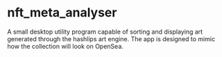 # nft_meta_analyser

A small desktop utility program capable of sorting and displaying art generated through the hashlips art engine.
The app is designed to mimic how the collection will look on OpenSea.
